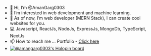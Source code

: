 - 👋 Hi, I’m @AmanGarg0303
- 👀 I’m interested in web development and machine learning.
- 🌱 As of now, I’m web developer (MERN Stack), I can create cool websites for you.
- 💻 Javascript, ReactJs, NodeJs, ExpressJs, MongoDb, TypeScript, NextJs
- 📫 How to reach me ... Portfolio - [Click here](https://amangarg-portfolio-blog.vercel.app/)
- [![@amangarg0303's Holopin board](https://holopin.me/amangarg0303)](https://holopin.io/@amangarg0303)

<!---
AmanGarg0303/AmanGarg0303 is a ✨ special ✨ repository because its `README.md` (this file) appears on your GitHub profile.
You can click the Preview link to take a look at your changes.
--->
